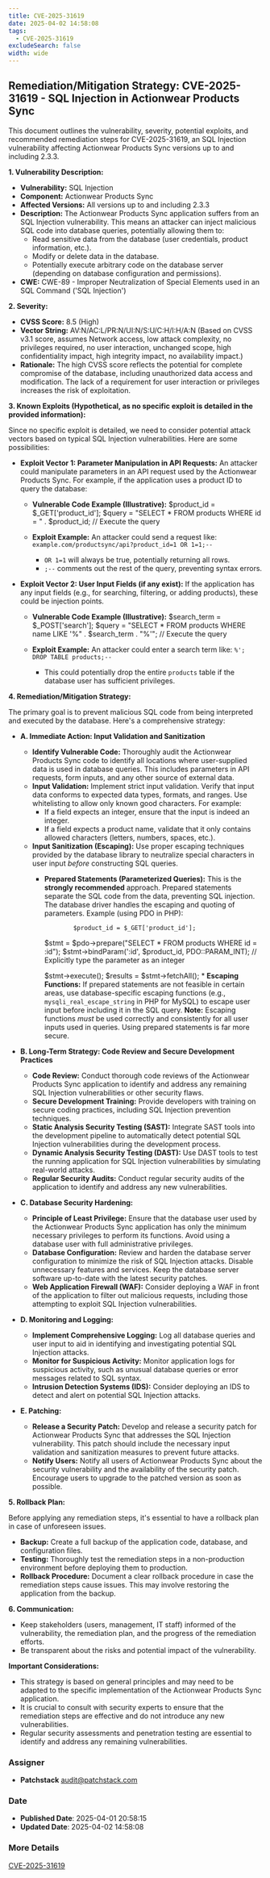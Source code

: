 ```yaml
---
title: CVE-2025-31619
date: 2025-04-02 14:58:08
tags:
  - CVE-2025-31619
excludeSearch: false
width: wide
---
```


## Remediation/Mitigation Strategy: CVE-2025-31619 - SQL Injection in Actionwear Products Sync

This document outlines the vulnerability, severity, potential exploits, and recommended remediation steps for CVE-2025-31619, an SQL Injection vulnerability affecting Actionwear Products Sync versions up to and including 2.3.3.

**1. Vulnerability Description:**

*   **Vulnerability:** SQL Injection
*   **Component:** Actionwear Products Sync
*   **Affected Versions:** All versions up to and including 2.3.3
*   **Description:** The Actionwear Products Sync application suffers from an SQL Injection vulnerability. This means an attacker can inject malicious SQL code into database queries, potentially allowing them to:
    *   Read sensitive data from the database (user credentials, product information, etc.).
    *   Modify or delete data in the database.
    *   Potentially execute arbitrary code on the database server (depending on database configuration and permissions).
*   **CWE:** CWE-89 - Improper Neutralization of Special Elements used in an SQL Command ('SQL Injection')

**2. Severity:**

*   **CVSS Score:** 8.5 (High)
*   **Vector String:** AV:N/AC:L/PR:N/UI:N/S:U/C:H/I:H/A:N (Based on CVSS v3.1 score, assumes Network access, low attack complexity, no privileges required, no user interaction, unchanged scope, high confidentiality impact, high integrity impact, no availability impact.)
*   **Rationale:** The high CVSS score reflects the potential for complete compromise of the database, including unauthorized data access and modification.  The lack of a requirement for user interaction or privileges increases the risk of exploitation.

**3. Known Exploits (Hypothetical, as no specific exploit is detailed in the provided information):**

Since no specific exploit is detailed, we need to consider potential attack vectors based on typical SQL Injection vulnerabilities.  Here are some possibilities:

*   **Exploit Vector 1: Parameter Manipulation in API Requests:**  An attacker could manipulate parameters in an API request used by the Actionwear Products Sync. For example, if the application uses a product ID to query the database:

    *   **Vulnerable Code Example (Illustrative):**
                $product_id = $_GET['product_id'];
        $query = "SELECT * FROM products WHERE id = " . $product_id;
        // Execute the query
        
    *   **Exploit Example:**  An attacker could send a request like: `example.com/productsync/api?product_id=1 OR 1=1;--`
        *   `OR 1=1` will always be true, potentially returning all rows.
        *   `;--` comments out the rest of the query, preventing syntax errors.

*   **Exploit Vector 2: User Input Fields (if any exist):** If the application has any input fields (e.g., for searching, filtering, or adding products), these could be injection points.

    *   **Vulnerable Code Example (Illustrative):**
                $search_term = $_POST['search'];
        $query = "SELECT * FROM products WHERE name LIKE '%" . $search_term . "%'";
        // Execute the query
        
    *   **Exploit Example:** An attacker could enter a search term like: `%'; DROP TABLE products;--`
        *   This could potentially drop the entire `products` table if the database user has sufficient privileges.

**4. Remediation/Mitigation Strategy:**

The primary goal is to prevent malicious SQL code from being interpreted and executed by the database.  Here's a comprehensive strategy:

*   **A. Immediate Action: Input Validation and Sanitization**

    *   **Identify Vulnerable Code:** Thoroughly audit the Actionwear Products Sync code to identify all locations where user-supplied data is used in database queries. This includes parameters in API requests, form inputs, and any other source of external data.
    *   **Input Validation:**  Implement strict input validation. Verify that input data conforms to expected data types, formats, and ranges. Use whitelisting to allow only known good characters. For example:
        *   If a field expects an integer, ensure that the input is indeed an integer.
        *   If a field expects a product name, validate that it only contains allowed characters (letters, numbers, spaces, etc.).
    *   **Input Sanitization (Escaping):**  Use proper escaping techniques provided by the database library to neutralize special characters in user input *before* constructing SQL queries.
        *   **Prepared Statements (Parameterized Queries):** This is the **strongly recommended** approach. Prepared statements separate the SQL code from the data, preventing SQL injection. The database driver handles the escaping and quoting of parameters.  Example (using PDO in PHP):

                        $product_id = $_GET['product_id'];

            $stmt = $pdo->prepare("SELECT * FROM products WHERE id = :id");
            $stmt->bindParam(':id', $product_id, PDO::PARAM_INT); // Explicitly type the parameter as an integer

            $stmt->execute();
            $results = $stmt->fetchAll();
                    *   **Escaping Functions:** If prepared statements are not feasible in certain areas, use database-specific escaping functions (e.g., `mysqli_real_escape_string` in PHP for MySQL) to escape user input before including it in the SQL query.  **Note:**  Escaping functions *must* be used correctly and consistently for all user inputs used in queries.  Using prepared statements is far more secure.

*   **B. Long-Term Strategy: Code Review and Secure Development Practices**

    *   **Code Review:** Conduct thorough code reviews of the Actionwear Products Sync application to identify and address any remaining SQL Injection vulnerabilities or other security flaws.
    *   **Secure Development Training:** Provide developers with training on secure coding practices, including SQL Injection prevention techniques.
    *   **Static Analysis Security Testing (SAST):** Integrate SAST tools into the development pipeline to automatically detect potential SQL Injection vulnerabilities during the development process.
    *   **Dynamic Analysis Security Testing (DAST):**  Use DAST tools to test the running application for SQL Injection vulnerabilities by simulating real-world attacks.
    *   **Regular Security Audits:** Conduct regular security audits of the application to identify and address any new vulnerabilities.

*   **C. Database Security Hardening:**

    *   **Principle of Least Privilege:**  Ensure that the database user used by the Actionwear Products Sync application has only the minimum necessary privileges to perform its functions.  Avoid using a database user with full administrative privileges.
    *   **Database Configuration:**  Review and harden the database server configuration to minimize the risk of SQL Injection attacks.  Disable unnecessary features and services.  Keep the database server software up-to-date with the latest security patches.
    *   **Web Application Firewall (WAF):** Consider deploying a WAF in front of the application to filter out malicious requests, including those attempting to exploit SQL Injection vulnerabilities.

*   **D. Monitoring and Logging:**

    *   **Implement Comprehensive Logging:**  Log all database queries and user input to aid in identifying and investigating potential SQL Injection attacks.
    *   **Monitor for Suspicious Activity:**  Monitor application logs for suspicious activity, such as unusual database queries or error messages related to SQL syntax.
    *   **Intrusion Detection Systems (IDS):**  Consider deploying an IDS to detect and alert on potential SQL Injection attacks.

*   **E. Patching:**

    *   **Release a Security Patch:** Develop and release a security patch for Actionwear Products Sync that addresses the SQL Injection vulnerability. This patch should include the necessary input validation and sanitization measures to prevent future attacks.
    *   **Notify Users:**  Notify all users of Actionwear Products Sync about the security vulnerability and the availability of the security patch. Encourage users to upgrade to the patched version as soon as possible.

**5. Rollback Plan:**

Before applying any remediation steps, it's essential to have a rollback plan in case of unforeseen issues.

*   **Backup:** Create a full backup of the application code, database, and configuration files.
*   **Testing:** Thoroughly test the remediation steps in a non-production environment before deploying them to production.
*   **Rollback Procedure:**  Document a clear rollback procedure in case the remediation steps cause issues. This may involve restoring the application from the backup.

**6. Communication:**

*   Keep stakeholders (users, management, IT staff) informed of the vulnerability, the remediation plan, and the progress of the remediation efforts.
*   Be transparent about the risks and potential impact of the vulnerability.

**Important Considerations:**

*   This strategy is based on general principles and may need to be adapted to the specific implementation of the Actionwear Products Sync application.
*   It is crucial to consult with security experts to ensure that the remediation steps are effective and do not introduce any new vulnerabilities.
*   Regular security assessments and penetration testing are essential to identify and address any remaining vulnerabilities.

### Assigner
- **Patchstack** <audit@patchstack.com>

### Date
- **Published Date**: 2025-04-01 20:58:15
- **Updated Date**: 2025-04-02 14:58:08

### More Details
[CVE-2025-31619](https://www.cvedetails.com/cve/CVE-2025-31619)